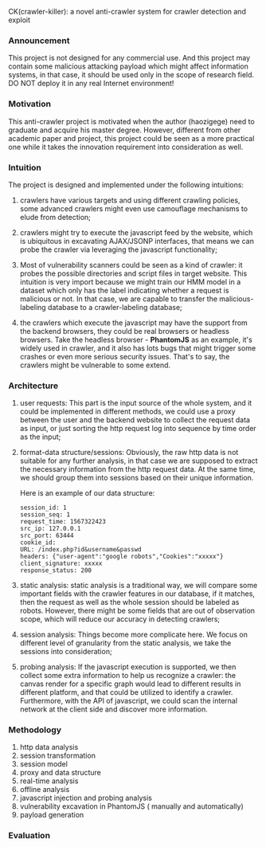 CK(crawler-killer): a novel anti-crawler system for crawler detection and exploit

### Announcement 
This project is not designed for any commercial use. And this project may contain some malicious attacking payload which might affect information systems, in that case, it should be used only in the scope of research field. DO NOT deploy it in any real Internet environment!

### Motivation

This anti-crawler project is motivated when the author (haozigege) need to graduate and acquire his master degree. However, different from other academic paper and project, this project could be seen as a more practical one while it takes the innovation requirement into consideration as well. 

### Intuition

The project is designed and implemented under the following intuitions:

1. crawlers have various targets and using different crawling policies, some advanced crawlers might even use camouflage mechanisms to elude from detection;

2. crawlers might try to execute the javascript feed by the website, which is ubiquitous in excavating AJAX/JSONP interfaces, that means we can probe the crawler via leveraging the javascript functionality;

3. Most of vulnerability scanners could be seen as a kind of crawler: it probes the possible directories and script files in target website. This intuition is very import because we might train our HMM model in a dataset which only has the label indicating whether a request is malicious or not. In that case, we are capable to transfer the malicious-labeling database to a crawler-labeling database;

4. the crawlers which execute the javascript may have the support from the backend browsers, they could be real browsers or headless browsers. Take the headless browser - **PhantomJS** as an example, it's widely used in crawler, and it also has lots bugs that might trigger some crashes or even more serious security issues. That's to say, the crawlers might be vulnerable to some extend.

### Architecture

1. user requests: This part is the input source of the whole system, and it could be implemented in different methods, we could use a proxy between the user and the backend website to collect the request data as input, or just sorting the http request log into sequence by time order as the input;

2. format-data structure/sessions: Obviously, the raw http data is not suitable for any further analysis, in that case we are supposed to extract the necessary information from the http request data. At the same time, we should group them into sessions based on their unique information.
   
   Here is an example of our data structure:
   ```
   session_id: 1
   session_seq: 1
   request_time: 1567322423
   src_ip: 127.0.0.1
   src_port: 63444
   cookie_id: 
   URL: /index.php?id&username&passwd
   headers: {"user-agent":"google robots","Cookies":"xxxxx"}
   client_signature: xxxxx
   response_status: 200
   ```
   
   

3. static analysis: static analysis is a traditional way, we will compare some important fields with the crawler features in our database, if it matches, then the request as well as the whole session should be labeled as robots. However, there might be some fields that are out of observation scope, which will reduce our accuracy in detecting crawlers;

4. session analysis: Things become more complicate here. We focus on different level of granularity from the static analysis, we take the sessions into consideration;

5. probing analysis: If the javascript execution is supported, we then collect some extra information to help us recognize a crawler: the canvas render for a specific graph would lead to different results in different platform, and that could be utilized to identify a crawler. Furthermore, with the API of javascript, we could scan the internal network at the client side and discover more information.


### Methodology

1. http data analysis
2. session transformation
3. session model
4. proxy and data structure
5. real-time analysis
6. offline analysis
7. javascript injection and probing analysis
8. vulnerability excavation in PhantomJS ( manually and automatically)
9. payload generation

### Evaluation


